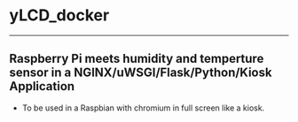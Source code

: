 # yLCD_docker
---
## Raspberry Pi meets humidity and temperture sensor in a NGINX/uWSGI/Flask/Python/Kiosk Application
- To be used in a Raspbian with chromium in full screen like a kiosk.
